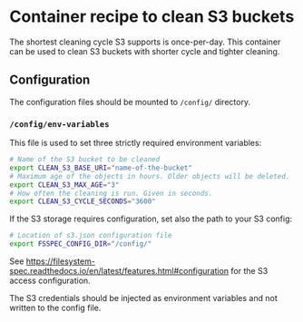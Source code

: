 # Container recipe to clean S3 buckets

The shortest cleaning cycle S3 supports is once-per-day. This
container can be used to clean S3 buckets with shorter cycle and
tighter cleaning.

## Configuration

The configuration files should be mounted to `/config/` directory.

### `/config/env-variables`

This file is used to set three strictly required environment variables:

```bash
# Name of the S3 bucket to be cleaned
export CLEAN_S3_BASE_URI="name-of-the-bucket"
# Maximum age of the objects in hours. Older objects will be deleted.
export CLEAN_S3_MAX_AGE="3"
# How often the cleaning is run. Given in seconds.
export CLEAN_S3_CYCLE_SECONDS="3600"
```

If the S3 storage requires configuration, set also the path to your S3
config:

```bash
# Location of s3.json configuration file
export FSSPEC_CONFIG_DIR="/config/"
```

See
https://filesystem-spec.readthedocs.io/en/latest/features.html#configuration
for the S3 access configuration.

The S3 credentials should be injected as environment variables and not
written to the config file.

